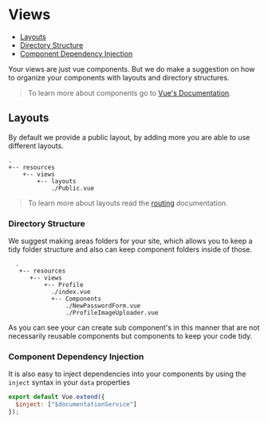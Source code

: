 # Views

- [Layouts](#layouts)
- [Directory Structure](#directory-structure)
- [Component Dependency Injection](#component-dependency-injection)

Your views are just vue components. But we do make a suggestion on how to organize your components with layouts and
directory structures.

> To learn more about components go to [Vue's Documentation](https://vuejs.org/v2/guide/components.html).


## Layouts

By default we provide a public layout, by adding more you are able to use different layouts.


    .
    +-- resources
        +-- views
            +-- layouts
                ./Public.vue
                
      
> To learn more about layouts read the [routing](/routing#layouts) documentation.
              


### Directory Structure

We suggest making areas folders for your site, which allows you to keep a tidy folder structure and also can keep component folders inside of those.

      .
       +-- resources
          +-- views
              +-- Profile
                ./index.vue
                +-- Components
                    ./NewPasswordForm.vue
                    ./ProfileImageUploader.vue

As you can see your can create sub component's in this manner that are not necessarily reusable components but components to keep your code tidy.


### Component Dependency Injection

It is also easy to inject dependencies into your components by using the `inject` syntax in your `data` properties

```js
export default Vue.extend({
  $inject: ["$documentationService"]
});
```
